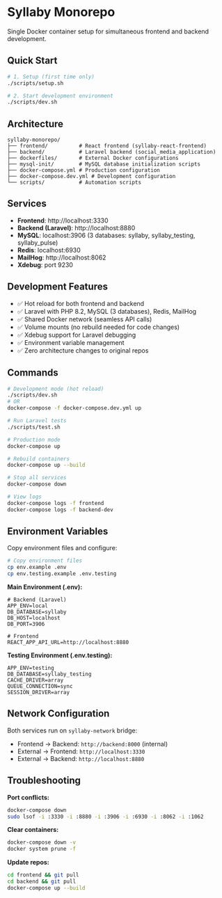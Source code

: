 # Syllaby Monorepo

Single Docker container setup for simultaneous frontend and backend development.

## Quick Start

```bash
# 1. Setup (first time only)
./scripts/setup.sh

# 2. Start development environment
./scripts/dev.sh
```

## Architecture

```
syllaby-monorepo/
├── frontend/          # React frontend (syllaby-react-frontend)
├── backend/           # Laravel backend (social_media_application)
├── dockerfiles/       # External Docker configurations
├── mysql-init/        # MySQL database initialization scripts
├── docker-compose.yml # Production configuration
├── docker-compose.dev.yml # Development configuration
└── scripts/           # Automation scripts
```

## Services

- **Frontend**: http://localhost:3330
- **Backend (Laravel)**: http://localhost:8880
- **MySQL**: localhost:3906 (3 databases: syllaby, syllaby_testing, syllaby_pulse)
- **Redis**: localhost:6930
- **MailHog**: http://localhost:8062
- **Xdebug**: port 9230

## Development Features

- ✅ Hot reload for both frontend and backend
- ✅ Laravel with PHP 8.2, MySQL (3 databases), Redis, MailHog
- ✅ Shared Docker network (seamless API calls)
- ✅ Volume mounts (no rebuild needed for code changes)
- ✅ Xdebug support for Laravel debugging
- ✅ Environment variable management
- ✅ Zero architecture changes to original repos

## Commands

```bash
# Development mode (hot reload)
./scripts/dev.sh
# OR
docker-compose -f docker-compose.dev.yml up

# Run Laravel tests
./scripts/test.sh

# Production mode
docker-compose up

# Rebuild containers
docker-compose up --build

# Stop all services
docker-compose down

# View logs
docker-compose logs -f frontend
docker-compose logs -f backend-dev
```

## Environment Variables

Copy environment files and configure:

```bash
# Copy environment files
cp env.example .env
cp env.testing.example .env.testing
```

**Main Environment (.env):**
```env
# Backend (Laravel)
APP_ENV=local
DB_DATABASE=syllaby
DB_HOST=localhost
DB_PORT=3906

# Frontend  
REACT_APP_API_URL=http://localhost:8880
```

**Testing Environment (.env.testing):**
```env
APP_ENV=testing
DB_DATABASE=syllaby_testing
CACHE_DRIVER=array
QUEUE_CONNECTION=sync
SESSION_DRIVER=array
```

## Network Configuration

Both services run on `syllaby-network` bridge:
- Frontend → Backend: `http://backend:8000` (internal)
- External → Frontend: `http://localhost:3330`
- External → Backend: `http://localhost:8880`

## Troubleshooting

**Port conflicts:**
```bash
docker-compose down
sudo lsof -i :3330 -i :8880 -i :3906 -i :6930 -i :8062 -i :1062
```

**Clear containers:**
```bash
docker-compose down -v
docker system prune -f
```

**Update repos:**
```bash
cd frontend && git pull
cd backend && git pull
docker-compose up --build
```
